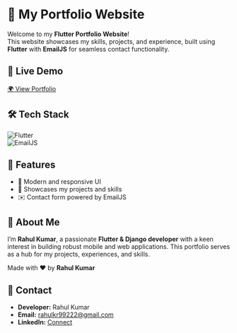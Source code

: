 # 🚀 My Portfolio Website  

Welcome to my **Flutter Portfolio Website**!  
This website showcases my skills, projects, and experience, built using **Flutter** with **EmailJS** for seamless contact functionality.  

## 🔗 Live Demo  
[🌍 View Portfolio](https://devrahul999.netlify.app)  

## 🛠️ Tech Stack  
![Flutter](https://img.shields.io/badge/Flutter-02569B?style=for-the-badge&logo=flutter&logoColor=white)  
![EmailJS](https://img.shields.io/badge/EmailJS-ff5e00?style=for-the-badge&logoColor=white)  

## 📌 Features  
- 🎨 Modern and responsive UI  
- 📂 Showcases my projects and skills  
- ✉️ Contact form powered by EmailJS  

 

## 🌟 About Me  
I’m **Rahul Kumar**, a passionate **Flutter & Django developer** with a keen interest in building robust mobile and web applications. This portfolio serves as a hub for my projects, experiences, and skills.  


Made with ❤️ by **Rahul Kumar**  

## 📧 Contact

- **Developer:** Rahul Kumar  
- **Email:** rahulkr99222@gmail.com 
- **LinkedIn:** [Connect](www.linkedin.com/in/rahul-kr2000)  

